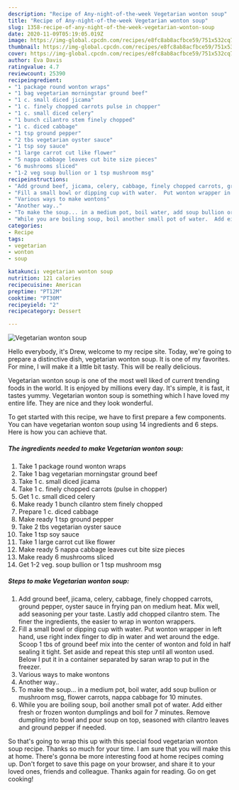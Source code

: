```yaml
---
description: "Recipe of Any-night-of-the-week Vegetarian wonton soup"
title: "Recipe of Any-night-of-the-week Vegetarian wonton soup"
slug: 1358-recipe-of-any-night-of-the-week-vegetarian-wonton-soup
date: 2020-11-09T05:19:05.019Z
image: https://img-global.cpcdn.com/recipes/e8fc8ab8acfbce59/751x532cq70/vegetarian-wonton-soup-recipe-main-photo.jpg
thumbnail: https://img-global.cpcdn.com/recipes/e8fc8ab8acfbce59/751x532cq70/vegetarian-wonton-soup-recipe-main-photo.jpg
cover: https://img-global.cpcdn.com/recipes/e8fc8ab8acfbce59/751x532cq70/vegetarian-wonton-soup-recipe-main-photo.jpg
author: Eva Davis
ratingvalue: 4.7
reviewcount: 25390
recipeingredient:
- "1 package round wonton wraps"
- "1 bag vegetarian morningstar ground beef"
- "1 c. small diced jicama"
- "1 c. finely chopped carrots pulse in chopper"
- "1 c. small diced celery"
- "1 bunch cilantro stem finely chopped"
- "1 c. diced cabbage"
- "1 tsp ground pepper"
- "2 tbs vegetarian oyster sauce"
- "1 tsp soy sauce"
- "1 large carrot cut like flower"
- "5 nappa cabbage leaves cut bite size pieces"
- "6 mushrooms sliced"
- "1-2 veg soup bullion or 1 tsp mushroom msg"
recipeinstructions:
- "Add ground beef, jicama, celery, cabbage, finely chopped carrots, ground pepper, oyster sauce in frying pan on medium heat. Mix well,  add seasoning per your taste. Lastly add chopped cilantro stem. The finer the ingredients,  the easier to wrap in wonton wrappers."
- "Fill a small bowl or dipping cup with water.  Put wonton wrapper in left hand, use right index finger to dip in water and wet around the edge. Scoop 1 tbs of ground beef mix into the center of wonton and fold in half sealing it tight. Set aside and repeat this step until all wonton used. Below I put it in a container separated by saran wrap to put in the freezer."
- "Various ways to make wontons"
- "Another way.."
- "To make the soup... in a medium pot, boil water, add soup bullion or mushroom msg, flower carrots, nappa cabbage for 10 minutes."
- "While you are boiling soup, boil another small pot of water.  Add either fresh or frozen wonton dumplings and boil for 7 minutes. Remove dumpling into bowl and pour soup on top, seasoned with cilantro leaves and ground pepper if needed."
categories:
- Recipe
tags:
- vegetarian
- wonton
- soup

katakunci: vegetarian wonton soup 
nutrition: 121 calories
recipecuisine: American
preptime: "PT12M"
cooktime: "PT30M"
recipeyield: "2"
recipecategory: Dessert

---
```



![Vegetarian wonton soup](https://img-global.cpcdn.com/recipes/e8fc8ab8acfbce59/751x532cq70/vegetarian-wonton-soup-recipe-main-photo.jpg)

Hello everybody, it's Drew, welcome to my recipe site. Today, we're going to prepare a distinctive dish, vegetarian wonton soup. It is one of my favorites. For mine, I will make it a little bit tasty. This will be really delicious.



Vegetarian wonton soup is one of the most well liked of current trending foods in the world. It is enjoyed by millions every day. It's simple, it is fast, it tastes yummy. Vegetarian wonton soup is something which I have loved my entire life. They are nice and they look wonderful.


To get started with this recipe, we have to first prepare a few components. You can have vegetarian wonton soup using 14 ingredients and 6 steps. Here is how you can achieve that.

<!--inarticleads1-->

##### The ingredients needed to make Vegetarian wonton soup:

1. Take 1 package round wonton wraps
1. Take 1 bag vegetarian morningstar ground beef
1. Take 1 c. small diced jicama
1. Take 1 c. finely chopped carrots (pulse in chopper)
1. Get 1 c. small diced celery
1. Make ready 1 bunch cilantro stem finely chopped
1. Prepare 1 c. diced cabbage
1. Make ready 1 tsp ground pepper
1. Take 2 tbs vegetarian oyster sauce
1. Take 1 tsp soy sauce
1. Take 1 large carrot cut like flower
1. Make ready 5 nappa cabbage leaves cut bite size pieces
1. Make ready 6 mushrooms sliced
1. Get 1-2 veg. soup bullion or 1 tsp mushroom msg




<!--inarticleads2-->

##### Steps to make Vegetarian wonton soup:

1. Add ground beef, jicama, celery, cabbage, finely chopped carrots, ground pepper, oyster sauce in frying pan on medium heat. Mix well,  add seasoning per your taste. Lastly add chopped cilantro stem. The finer the ingredients,  the easier to wrap in wonton wrappers.
1. Fill a small bowl or dipping cup with water.  Put wonton wrapper in left hand, use right index finger to dip in water and wet around the edge. Scoop 1 tbs of ground beef mix into the center of wonton and fold in half sealing it tight. Set aside and repeat this step until all wonton used. Below I put it in a container separated by saran wrap to put in the freezer.
1. Various ways to make wontons
1. Another way..
1. To make the soup... in a medium pot, boil water, add soup bullion or mushroom msg, flower carrots, nappa cabbage for 10 minutes.
1. While you are boiling soup, boil another small pot of water.  Add either fresh or frozen wonton dumplings and boil for 7 minutes. Remove dumpling into bowl and pour soup on top, seasoned with cilantro leaves and ground pepper if needed.




So that's going to wrap this up with this special food vegetarian wonton soup recipe. Thanks so much for your time. I am sure that you will make this at home. There's gonna be more interesting food at home recipes coming up. Don't forget to save this page on your browser, and share it to your loved ones, friends and colleague. Thanks again for reading. Go on get cooking!
